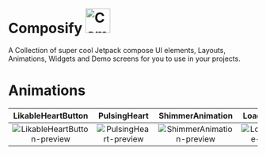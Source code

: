# Composify <img src="/assets/compose_icon.png" alt="Compose" height="50"/>
A Collection of super cool Jetpack compose UI elements, Layouts, Animations, Widgets and Demo screens for you to use in your projects.

# Animations
LikableHeartButton         | PulsingHeart             | ShimmerAnimation | LoadingRipple
:-------------------------:|:-------------------------:|:-------------------------: |:-------------------------: 
![LikableHeartButton-preview](https://user-images.githubusercontent.com/85388413/194551143-9eecd180-b18c-47d0-940b-dbefdd140168.gif) | ![PulsingHeart-preview](https://user-images.githubusercontent.com/85388413/194552002-978d0734-1cc5-4b61-b70a-f7a68354b437.gif) | ![ShimmerAnimation-preview](https://user-images.githubusercontent.com/85388413/194581448-3f2e60fd-2553-40d5-9589-05edb02b22d6.gif) | ![LoadingRipple-preview](https://user-images.githubusercontent.com/85388413/209563160-971c4419-3db2-4d54-bc91-0989f12888eb.gif)


